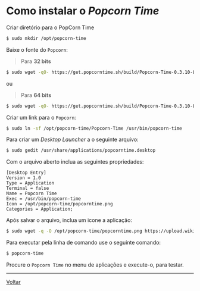 # Como instalar o _Popcorn Time_

Criar diretório para o PopCorn Time
```bash
$ sudo mkdir /opt/popcorn-time
```

Baixe o fonte do `Popcorn`:

> Para **32 bits**
```bash
$ sudo wget -qO- https://get.popcorntime.sh/build/Popcorn-Time-0.3.10-Linux-32.tar.xz | sudo tar Jx -C /opt/popcorn-time
```

ou 

> Para **64 bits**
```bash
$ sudo wget -qO- https://get.popcorntime.sh/build/Popcorn-Time-0.3.10-Linux-64.tar.xz | sudo tar Jx -C /opt/popcorn-time
```

Criar um link para o `Popcorn`:
```bash
$ sudo ln -sf /opt/popcorn-time/Popcorn-Time /usr/bin/popcorn-time
```

Para criar um _Desktop Launcher_ a o seguinte arquivo:
```bash
$ sudo gedit /usr/share/applications/popcorntime.desktop
```

Com o arquivo aberto inclua as seguintes propriedades:
```properties
[Desktop Entry]
Version = 1.0
Type = Application
Terminal = false
Name = Popcorn Time
Exec = /usr/bin/popcorn-time
Icon = /opt/popcorn-time/popcorntime.png
Categories = Application;
```

Após salvar o arquivo, inclua um icone a aplicação:
```bash
$ sudo wget -q -O /opt/popcorn-time/popcorntime.png https://upload.wikimedia.org/wikipedia/commons/6/6c/Popcorn_Time_logo.png
```

Para executar pela linha de comando use o seguinte comando:
```bash
$ popcorn-time
```

Procure o `Popcorn Time` no menu de aplicações e execute-o, para testar.

-----

[Voltar](README.md)

